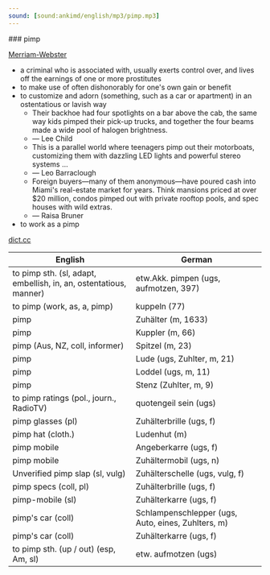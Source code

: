```yaml
---
sound: [sound:ankimd/english/mp3/pimp.mp3]
---
```


\### pimp

[Merriam-Webster](https://www.merriam-webster.com/dictionary/pimp)

- a criminal who is associated with, usually exerts control over, and lives off the earnings of one or more prostitutes
- to make use of often dishonorably for one's own gain or benefit
- to customize and adorn (something, such as a car or apartment) in an ostentatious or lavish way
    - Their backhoe had four spotlights on a bar above the cab, the same way kids pimped their pick-up trucks, and together the four beams made a wide pool of halogen brightness.
    - — Lee Child
    - This is a parallel world where teenagers pimp out their motorboats, customizing them with dazzling LED lights and powerful stereo systems …
    - — Leo Barraclough
    - Foreign buyers—many of them anonymous—have poured cash into Miami's real-estate market for years. Think mansions priced at over $20 million, condos pimped out with private rooftop pools, and spec houses with wild extras.
    - — Raisa Bruner
- to work as a pimp

[dict.cc](https://www.dict.cc/pimp)

| English        | German       |
| -------------- | ------------ |
| to pimp sth. (sl, adapt, embellish, in, an, ostentatious, manner) | etw.Akk. pimpen (ugs, aufmotzen, 397) |
| to pimp (work, as, a, pimp) | kuppeln (77) |
| pimp | Zuhälter (m, 1633) |
| pimp | Kuppler (m, 66) |
| pimp (Aus, NZ, coll, informer) | Spitzel (m, 23) |
| pimp | Lude (ugs, Zuhlter, m, 21) |
| pimp | Loddel (ugs, m, 11) |
| pimp | Stenz (Zuhlter, m, 9) |
| to pimp ratings (pol., journ., RadioTV) | quotengeil sein (ugs) |
| pimp glasses (pl) | Zuhälterbrille (ugs, f) |
| pimp hat (cloth.) | Ludenhut (m) |
| pimp mobile | Angeberkarre (ugs, f) |
| pimp mobile | Zuhältermobil (ugs, n) |
| Unverified pimp slap (sl, vulg) | Zuhälterschelle (ugs, vulg, f) |
| pimp specs (coll, pl) | Zuhälterbrille (ugs, f) |
| pimp-mobile (sl) | Zuhälterkarre (ugs, f) |
| pimp's car (coll) | Schlampenschlepper (ugs, Auto, eines, Zuhlters, m) |
| pimp's car (coll) | Zuhälterkarre (ugs, f) |
| to pimp sth. (up / out) (esp, Am, sl) | etw. aufmotzen (ugs) |

